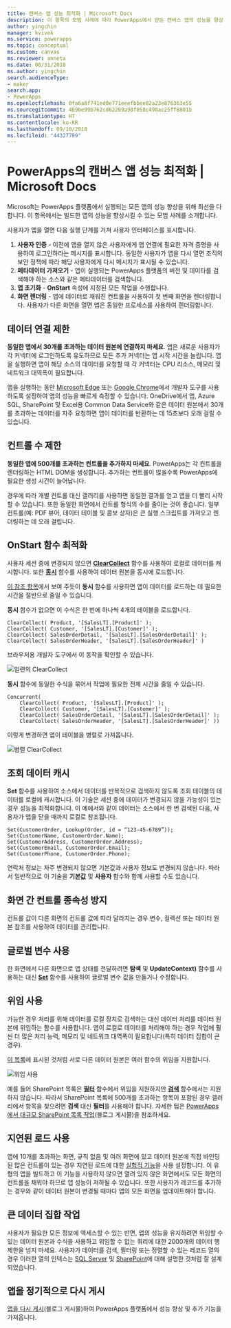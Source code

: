 ```yaml
---
title: 캔버스 앱 성능 최적화 | Microsoft Docs
description: 이 항목의 모범 사례에 따라 PowerApps에서 만든 캔버스 앱의 성능을 향상시킵니다.
author: yingchin
manager: kvivek
ms.service: powerapps
ms.topic: conceptual
ms.custom: canvas
ms.reviewer: anneta
ms.date: 08/31/2018
ms.author: yingchin
search.audienceType:
- maker
search.app:
- PowerApps
ms.openlocfilehash: 0fa6a8f741ed0e771eeefbbee82a23e876363e55
ms.sourcegitcommit: 469be99b762cd62289a98f058c498ac25ff8801b
ms.translationtype: HT
ms.contentlocale: ko-KR
ms.lasthandoff: 09/10/2018
ms.locfileid: "44327789"
---
```

# <a name="optimize-canvas-app-performance-in-powerapps"></a>PowerApps의 캔버스 앱 성능 최적화 | Microsoft Docs
Microsoft는 PowerApps 플랫폼에서 실행되는 모든 앱의 성능 향상을 위해 최선을 다합니다. 이 항목에서는 빌드한 앱의 성능을 향상시킬 수 있는 모범 사례를 소개합니다.

사용자가 앱을 열면 다음 실행 단계를 거쳐 사용자 인터페이스를 표시합니다. 
1. **사용자 인증** - 이전에 앱을 열지 않은 사용자에게 앱 연결에 필요한 자격 증명을 사용하여 로그인하라는 메시지를 표시합니다. 동일한 사용자가 앱을 다시 열면 조직의 보안 정책에 따라 해당 사용자에게 다시 메시지가 표시될 수 있습니다. 
2. **메타데이터 가져오기** - 앱이 실행되는 PowerApps 플랫폼의 버전 및 데이타를 검색해야 하는 소스와 같은 메타데이터를 검색합니다. 
3. **앱 초기화** - **OnStart** 속성에 지정된 모든 작업을 수행합니다. 
4. **화면 렌더링** - 앱에 데이터로 채워진 컨트롤을 사용하여 첫 번째 화면을 렌더링합니다. 사용자가 다른 화면을 열면 앱은 동일한 프로세스를 사용하여 렌더링합니다.  

## <a name="limit-data-connections"></a>데이터 연결 제한 
**동일한 앱에서 30개를 초과하는 데이터 원본에 연결하지 마세요**. 앱은 새로운 사용자가 각 커넥터에 로그인하도록 유도하므로 모든 추가 커넥터는 앱 시작 시간을 늘립니다. 앱을 실행하면 앱이 해당 소스의 데이터를 요청할 때 각 커넥터는 CPU 리소스, 메모리 및 네트워크 대역폭이 필요합니다. 

앱을 실행하는 동안 [Microsoft Edge](https://docs.microsoft.com/microsoft-edge/devtools-guide/network) 또는 [Google Chrome](https://developers.google.com/web/tools/chrome-devtools/network-performance/)에서 개발자 도구를 사용하도록 설정하여 앱의 성능을 빠르게 측정할 수 있습니다. OneDrive에서 앱, Azure SQL, SharePoint 및 Excel용 Common Data Service와 같은 데이터 원본에서 30개를 초과하는 데이터를 자주 요청하면 앱이 데이터를 반환하는 데 15초보다 오래 걸릴 수 있습니다.  

## <a name="limit-the-number-of-controls"></a>컨트롤 수 제한 
**동일한 앱에 500개를 초과하는 컨트롤을 추가하지 마세요**. PowerApps는 각 컨트롤을 렌더링하는 HTML DOM을 생성합니다. 추가하는 컨트롤이 많을수록 PowerApps에 필요한 생성 시간이 늘어납니다. 

경우에 따라 개별 컨트롤 대신 갤러리를 사용하면 동일한 결과를 얻고 앱을 더 빨리 시작할 수 있습니다. 또한 동일한 화면에서 컨트롤 형식의 수를 줄이는 것이 좋습니다. 일부 컨트롤(예: PDF 뷰어, 데이터 테이블 및 콤보 상자)은 큰 실행 스크립트를 가져오고 렌더링하는 데 오래 걸립니다. 

## <a name="optimize-the-onstart-function"></a>OnStart 함수 최적화
사용자 세션 중에 변경되지 않으면 [**ClearCollect**](functions/function-clear-collect-clearcollect.md) 함수를 사용하여 로컬로 데이터를 캐시합니다. 또한 [**동시**](functions/function-concurrent.md) 함수를 사용하여 데이터 원본을 동시에 로드합니다.

[이 참조 항목](functions/function-concurrent.md)에서 보여 주듯이 **동시** 함수를 사용하면 앱이 데이터를 로드하는 데 필요한 시간을 절반으로 줄일 수 있습니다.

**동시** 함수가 없으면 이 수식은 한 번에 하나씩 4개의 테이블을 로드합니다.

    ClearCollect( Product, '[SalesLT].[Product]' );
    ClearCollect( Customer, '[SalesLT].[Customer]' );
    ClearCollect( SalesOrderDetail, '[SalesLT].[SalesOrderDetail]' );
    ClearCollect( SalesOrderHeader, '[SalesLT].[SalesOrderHeader]' )

브라우저용 개발자 도구에서 이 동작을 확인할 수 있습니다.

![일련의 ClearCollect](./media/performance-tips/perfconcurrent1.png)
    
**동시** 함수에 동일한 수식을 묶어서 작업에 필요한 전체 시간을 줄일 수 있습니다.

    Concurrent( 
        ClearCollect( Product, '[SalesLT].[Product]' );
        ClearCollect( Customer, '[SalesLT].[Customer]' );
        ClearCollect( SalesOrderDetail, '[SalesLT].[SalesOrderDetail]' );
        ClearCollect( SalesOrderHeader, '[SalesLT].[SalesOrderHeader]' ))
        
이렇게 변경하면 앱이 테이블을 병렬로 가져옵니다. 

![병렬 ClearCollect](./media/performance-tips/perfconcurrent2.png)  

## <a name="cache-lookup-data"></a>조회 데이터 캐시
**Set** 함수를 사용하여 소스에서 데이터를 반복적으로 검색하지 않도록 조회 테이블의 데이터를 로컬에 캐시합니다. 이 기술은 세션 중에 데이터가 변경되지 않을 가능성이 있는 경우 성능을 최적화합니다. 이 예에서와 같이 데이터는 소스에서 한 번 검색된 다음, 사용자가 앱을 닫을 때까지 로컬로 참조됩니다. 

    Set(CustomerOrder, Lookup(Order, id = “123-45-6789”));
    Set(CustomerName, CustomerOrder.Name);
    Set(CustomerAddress, CustomerOrder.Address);
    Set(CustomerEmail, CustomerOrder.Email);
    Set(CustomerPhone, CustomerOrder.Phone);

연락처 정보는 자주 변경되지 않으면 기본값과 사용자 정보도 변경되지 않습니다. 따라서 일반적으로 이 기술을 **기본값** 및 **사용자** 함수와 함께 사용할 수도 있습니다. 

## <a name="avoid-controls-dependency-between-screens"></a>화면 간 컨트롤 종속성 방지
컨트롤 값이 다른 화면의 컨트롤 값에 따라 달라지는 경우 변수, 컬렉션 또는 데이터 원본 참조를 사용하여 데이터를 관리합니다.

## <a name="use-global-variables"></a>글로벌 변수 사용
한 화면에서 다른 화면으로 앱 상태를 전달하려면 **탐색** 및 **UpdateContext)** 함수를 사용하는 대신 [**Set**](functions/function-set.md) 함수를 사용하여 글로벌 변수 값을 만들거나 수정합니다.

## <a name="use-delegation"></a>위임 사용
가능한 경우 처리를 위해 데이터를 로컬 장치로 검색하는 대신 데이터 처리를 데이터 원본에 위임하는 함수를 사용합니다. 앱이 로컬로 데이터를 처리해야 하는 경우 작업에 훨씬 더 많은 처리 능력, 메모리 및 네트워크 대역폭이 필요합니다(특히 데이터 집합이 큰 경우).

[이 목록](delegation-list.md)에 표시된 것처럼 서로 다른 데이터 원본은 여러 함수의 위임을 지원합니다.

![위임 사용](./media/performance-tips/perfdelegation1.png)

예를 들어 SharePoint 목록은 [**필터**](functions/function-filter-lookup.md) 함수에서 위임을 지원하지만 [**검색**](functions/function-filter-lookup.md) 함수에서는 지원하지 않습니다. 따라서 SharePoint 목록에 500개를 초과하는 항목이 포함된 경우 갤러리에서 항목을 찾으려면 **검색** 대신 **필터**를 사용해야 합니다. 자세한 팁은 [PowerApps에서 대규모 SharePoint 목록 작업](https://powerapps.microsoft.com/blog/powerapps-now-supports-working-with-more-than-256-items-in-sharepoint-lists/)(블로그 게시물)을 참조하세요. 

## <a name="use-delayed-load"></a>지연된 로드 사용
앱에 10개를 초과하는 화면, 규칙 없음 및 여러 화면에 있고 데이터 원본에 직접 바인딩된 많은 컨트롤이 있는 경우 지연된 로드에 대한 [실험적 기능](working-with-experimental.md)을 사용 설정합니다. 이 유형의 앱을 빌드하고 이 기능을 사용하지 않으면 열려 있지 않은 화면에서도 모든 화면의 컨트롤을 채워야 하므로 앱 성능이 저하될 수 있습니다. 또한 사용자가 레코드를 추가하는 경우와 같이 데이터 원본이 변경될 때마다 앱의 모든 화면을 업데이트해야 합니다.

## <a name="working-with-large-data-sets"></a>큰 데이터 집합 작업
사용자가 필요한 모든 정보에 액세스할 수 있는 반면, 앱의 성능을 유지하려면 위임할 수 있는 데이터 원본과 수식을 사용하고 위임할 수 없는 쿼리에 대한 2000개의 데이터 행 제한을 넘지 마세요. 사용자가 데이터를 검색, 필터링 또는 정렬할 수 있는 레코드 열의 경우 이러한 열의 인덱스는 [SQL Server](https://docs.microsoft.com/sql/relational-databases/sql-server-index-design-guide?view=sql-server-2017) 및 [SharePoint](https://support.office.com/article/Add-an-index-to-a-SharePoint-column-f3f00554-b7dc-44d1-a2ed-d477eac463b0)에 대해 설명한 것처럼 잘 설계되었습니다.  

## <a name="republish-apps-regularly"></a>앱을 정기적으로 다시 게시
[앱을 다시 게시](https://powerapps.microsoft.com/blog/republish-your-apps-to-get-performance-improvements-and-additional-features/)(블로그 게시물)하여 PowerApps 플랫폼에서 성능 향상 및 추가 기능을 가져옵니다.
